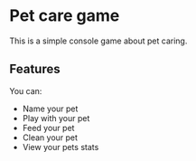 # Pet care game
This is a simple console game about pet caring.

## Features
You can:
+ Name your pet
+ Play with your pet
+ Feed your pet
+ Clean your pet
+ View your pets stats